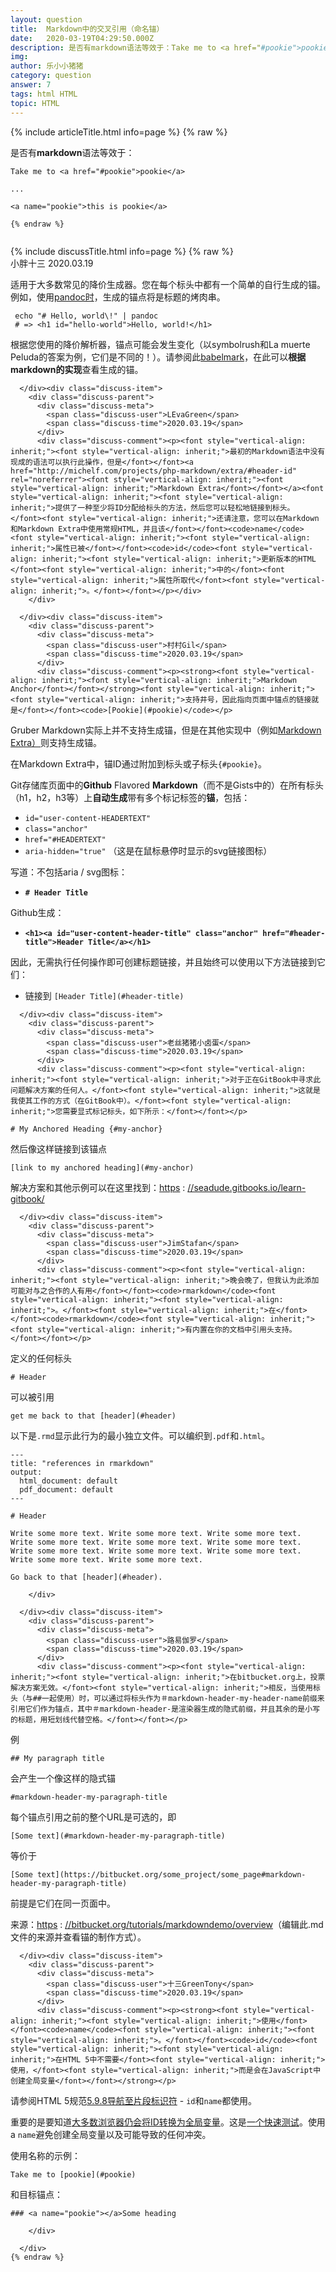 ```yaml
---
layout: question
title:  Markdown中的交叉引用（命名锚）
date:   2020-03-19T04:29:50.000Z
description: 是否有markdown语法等效于：Take me to <a href="#pookie">pookie</a>... <a name="po...
img: 
author: 乐小小猪猪
category: question
answer: 7
tags: html HTML
topic: HTML
---
```

<div class="article-root">
  <div class="article">
    {% include articleTitle.html info=page %}
    {% raw %}
    <div class="article-content"><p><font style="vertical-align: inherit;"><font style="vertical-align: inherit;">是否有</font></font><strong><font style="vertical-align: inherit;"><font style="vertical-align: inherit;">markdown</font></font></strong><font style="vertical-align: inherit;"><font style="vertical-align: inherit;">语法等效于：</font></font></p>

<pre class="lang-html prettyprint-override"><code>Take me to &lt;a href="#pookie"&gt;pookie&lt;/a&gt;<font></font>
<font></font>
... <font></font>
<font></font>
&lt;a name="pookie"&gt;this is pookie&lt;/a&gt;<font></font>
</code></pre></div>
    {% endraw %}
  </div>
  <p style="height: 0;width:0;overflow: hidden;"> 第2356篇《Markdown中的交叉引用（命名锚）》来自Winter(https://github.com/aiyld/aiyld.github.io)的站点</p>
  <div class="discuss-wrapper">
    {% include discussTitle.html info=page %}
    {% raw %}
    <div class="discuss-item">
        <div class="discuss-parent">
          <div class="discuss-meta">
            <span class="discuss-user">小胖十三</span>
            <span class="discuss-time">2020.03.19</span>
          </div>
          <div class="discuss-comment"><p><font style="vertical-align: inherit;"><font style="vertical-align: inherit;">适用于大多数常见的降价生成器。</font><font style="vertical-align: inherit;">您在每个标头中都有一个简单的自行生成的锚。</font><font style="vertical-align: inherit;">例如，使用</font></font><a href="//pandoc.org" rel="nofollow noreferrer"><font style="vertical-align: inherit;"><font style="vertical-align: inherit;">pandoc时</font></font></a><font style="vertical-align: inherit;"><font style="vertical-align: inherit;">，生成的锚点将是标题的烤肉串。</font></font></p>

<pre><code> echo "# Hello, world\!" | pandoc<font></font>
 # =&gt; &lt;h1 id="hello-world"&gt;Hello, world!&lt;/h1&gt;<font></font>
</code></pre>

<p><font style="vertical-align: inherit;"><font style="vertical-align: inherit;">根据您使用的降价解析器，锚点可能会发生变化（以symbolrush和La muerte Peluda的答案为例，它们是不同的！）。</font><font style="vertical-align: inherit;">请参阅此</font></font><a href="http://johnmacfarlane.net/babelmark2/?text=%5BGo+to+the+anchor%5D(%23i-have-an-anchor)%0A%0A%23+I+have+an+anchor" rel="nofollow noreferrer"><font style="vertical-align: inherit;"><font style="vertical-align: inherit;">babelmark</font></font></a><font style="vertical-align: inherit;"><font style="vertical-align: inherit;">，在</font><font style="vertical-align: inherit;">此</font><font style="vertical-align: inherit;">可以</font></font><strong><font style="vertical-align: inherit;"><font style="vertical-align: inherit;">根据markdown的实现</font></font></strong><font style="vertical-align: inherit;"><font style="vertical-align: inherit;">查看生成的锚</font><font style="vertical-align: inherit;">。</font></font></p></div>
        </div>
        
      </div><div class="discuss-item">
        <div class="discuss-parent">
          <div class="discuss-meta">
            <span class="discuss-user">LEvaGreen</span>
            <span class="discuss-time">2020.03.19</span>
          </div>
          <div class="discuss-comment"><p><font style="vertical-align: inherit;"><font style="vertical-align: inherit;">最初的Markdown语法中没有现成的语法可以执行此操作，但是</font></font><a href="http://michelf.com/projects/php-markdown/extra/#header-id" rel="noreferrer"><font style="vertical-align: inherit;"><font style="vertical-align: inherit;">Markdown Extra</font></font></a><font style="vertical-align: inherit;"><font style="vertical-align: inherit;">提供了一种至少将ID分配给标头的方法，然后您可以轻松地链接到标头。</font><font style="vertical-align: inherit;">还请注意，您可以在Markdown和Markdown Extra中使用常规HTML，并且该</font></font><code>name</code><font style="vertical-align: inherit;"><font style="vertical-align: inherit;">属性已被</font></font><code>id</code><font style="vertical-align: inherit;"><font style="vertical-align: inherit;">更新版本的HTML </font><font style="vertical-align: inherit;">中的</font><font style="vertical-align: inherit;">属性所取代</font><font style="vertical-align: inherit;">。</font></font></p></div>
        </div>
        
      </div><div class="discuss-item">
        <div class="discuss-parent">
          <div class="discuss-meta">
            <span class="discuss-user">村村Gil</span>
            <span class="discuss-time">2020.03.19</span>
          </div>
          <div class="discuss-comment"><p><strong><font style="vertical-align: inherit;"><font style="vertical-align: inherit;">Markdown Anchor</font></font></strong><font style="vertical-align: inherit;"><font style="vertical-align: inherit;">支持井号，因此指向页面中锚点的链接就是</font></font><code>[Pookie](#pookie)</code></p>

<p><font style="vertical-align: inherit;"><font style="vertical-align: inherit;">Gruber Markdown实际上并不支持生成锚，但是在其他实现中（例如</font></font><a href="https://michelf.ca/projects/php-markdown/extra/" rel="noreferrer"><font style="vertical-align: inherit;"><font style="vertical-align: inherit;">Markdown Extra）</font></font></a><font style="vertical-align: inherit;"><font style="vertical-align: inherit;">则支持生成锚</font><font style="vertical-align: inherit;">。</font></font></p>

<p><font style="vertical-align: inherit;"><font style="vertical-align: inherit;">在Markdown Extra中，锚ID通过附加到标头或子标头</font></font><code>{#pookie}</code><font style="vertical-align: inherit;"><font style="vertical-align: inherit;">。</font></font></p>

<p><strong><font style="vertical-align: inherit;"></font></strong><font style="vertical-align: inherit;"><font style="vertical-align: inherit;">Git存储库页面中的</font><strong><font style="vertical-align: inherit;">Github</font></strong><font style="vertical-align: inherit;"> Flavored </font><strong><font style="vertical-align: inherit;">Markdown</font></strong><font style="vertical-align: inherit;">（而不是Gists中的）</font><font style="vertical-align: inherit;">在所有标头（h1，h2，h3等）上</font></font><strong><font style="vertical-align: inherit;"><font style="vertical-align: inherit;">自动生成</font></font></strong><font style="vertical-align: inherit;"><font style="vertical-align: inherit;">带有多个标记标签的</font><strong><font style="vertical-align: inherit;">锚</font></strong><font style="vertical-align: inherit;">，包括：</font></font></p>

<ul>
<li><code>id="user-content-HEADERTEXT"</code></li>
<li><code>class="anchor"</code></li>
<li><code>href="#HEADERTEXT"</code></li>
<li><code>aria-hidden="true"</code><font style="vertical-align: inherit;"><font style="vertical-align: inherit;"> （这是在鼠标悬停时显示的svg链接图标）</font></font></li>
</ul>

<p><font style="vertical-align: inherit;"><font style="vertical-align: inherit;">写道：不包括aria / svg图标：</font></font></p>

<ul>
<li><strong><code># Header Title</code></strong></li>
</ul>

<p><font style="vertical-align: inherit;"><font style="vertical-align: inherit;">Github生成：</font></font></p>

<ul>
<li><strong><code>&lt;h1&gt;&lt;a id="user-content-header-title" class="anchor" href="#header-title"&gt;Header Title&lt;/a&gt;&lt;/h1&gt;</code></strong></li>
</ul>

<p><font style="vertical-align: inherit;"><font style="vertical-align: inherit;">因此，无需执行任何操作即可创建标题链接，并且始终可以使用以下方法链接到它们：</font></font></p>

<ul>
<li><font style="vertical-align: inherit;"><font style="vertical-align: inherit;">链接到 </font></font><code>[Header Title](#header-title)</code></li>
</ul></div>
        </div>
        
      </div><div class="discuss-item">
        <div class="discuss-parent">
          <div class="discuss-meta">
            <span class="discuss-user">老丝猪猪小卤蛋</span>
            <span class="discuss-time">2020.03.19</span>
          </div>
          <div class="discuss-comment"><p><font style="vertical-align: inherit;"><font style="vertical-align: inherit;">对于正在GitBook中寻求此问题解决方案的任何人。</font><font style="vertical-align: inherit;">这就是我使其工作的方式（在GitBook中）。</font><font style="vertical-align: inherit;">您需要显式标记标头，如下所示：</font></font></p>

<pre><code># My Anchored Heading {#my-anchor}
</code></pre>

<p><font style="vertical-align: inherit;"><font style="vertical-align: inherit;">然后像这样链接到该锚点</font></font></p>

<pre><code>[link to my anchored heading](#my-anchor)
</code></pre>

<p><font style="vertical-align: inherit;"><font style="vertical-align: inherit;">解决方案和其他示例可以在这里找到：</font><a href="https://seadude.gitbooks.io/learn-gitbook/" rel="nofollow noreferrer"><font style="vertical-align: inherit;">https</font></a><font style="vertical-align: inherit;"> : </font></font><a href="https://seadude.gitbooks.io/learn-gitbook/" rel="nofollow noreferrer"><font style="vertical-align: inherit;"><font style="vertical-align: inherit;">//seadude.gitbooks.io/learn-gitbook/</font></font></a></p></div>
        </div>
        
      </div><div class="discuss-item">
        <div class="discuss-parent">
          <div class="discuss-meta">
            <span class="discuss-user">JimStafan</span>
            <span class="discuss-time">2020.03.19</span>
          </div>
          <div class="discuss-comment"><p><font style="vertical-align: inherit;"><font style="vertical-align: inherit;">晚会晚了，但我认为此添加可能对与之合作的人有用</font></font><code>rmarkdown</code><font style="vertical-align: inherit;"><font style="vertical-align: inherit;">。</font><font style="vertical-align: inherit;">在</font></font><code>rmarkdown</code><font style="vertical-align: inherit;"><font style="vertical-align: inherit;">有内置在你的文档中引用头支持。</font></font></p>

<p><font style="vertical-align: inherit;"><font style="vertical-align: inherit;">定义的任何标头</font></font></p>

<pre><code>#&nbsp;Header
</code></pre>

<p><font style="vertical-align: inherit;"><font style="vertical-align: inherit;">可以被引用 </font></font></p>

<pre><code>get me back to that [header](#header)
</code></pre>

<p><font style="vertical-align: inherit;"><font style="vertical-align: inherit;">以下是</font></font><code>.rmd</code><font style="vertical-align: inherit;"><font style="vertical-align: inherit;">显示此行为</font><font style="vertical-align: inherit;">的最小独立</font><font style="vertical-align: inherit;">文件。</font><font style="vertical-align: inherit;">可以编织到</font></font><code>.pdf</code><font style="vertical-align: inherit;"><font style="vertical-align: inherit;">和</font></font><code>.html</code><font style="vertical-align: inherit;"><font style="vertical-align: inherit;">。</font></font></p>

<pre><code>---<font></font>
title: "references in rmarkdown"<font></font>
output:<font></font>
  html_document: default<font></font>
  pdf_document: default<font></font>
---<font></font>
<font></font>
# Header<font></font>
<font></font>
Write some more text. Write some more text. Write some more text. Write some more text. Write some more text. Write some more text. Write some more text. Write some more text. Write some more text. Write some more text. Write some more text. <font></font>
<font></font>
Go back to that [header](#header).<font></font>
</code></pre></div>
        </div>
        
      </div><div class="discuss-item">
        <div class="discuss-parent">
          <div class="discuss-meta">
            <span class="discuss-user">路易伽罗</span>
            <span class="discuss-time">2020.03.19</span>
          </div>
          <div class="discuss-comment"><p><font style="vertical-align: inherit;"><font style="vertical-align: inherit;">在bitbucket.org上，投票解决方案无效。</font><font style="vertical-align: inherit;">相反，当使用标头（与##一起使用）时，可以通过将标头作为＃markdown-header-my-header-name前缀来引用它们作为锚点，其中＃markdown-header-是渲染器生成的隐式前缀，并且其余的是小写的标题，用短划线代替空格。</font></font></p>

<p><font style="vertical-align: inherit;"><font style="vertical-align: inherit;">例</font></font></p>

<pre><code>## My paragraph title
</code></pre>

<p><font style="vertical-align: inherit;"><font style="vertical-align: inherit;">会产生一个像这样的隐式锚</font></font></p>

<pre><code>#markdown-header-my-paragraph-title
</code></pre>

<p><font style="vertical-align: inherit;"><font style="vertical-align: inherit;">每个锚点引用之前的整个URL是可选的，即 </font></font></p>

<pre class="lang-none prettyprint-override"><code>[Some text](#markdown-header-my-paragraph-title)
</code></pre>

<p><font style="vertical-align: inherit;"><font style="vertical-align: inherit;">等价于 </font></font></p>

<pre class="lang-none prettyprint-override"><code>[Some text](https://bitbucket.org/some_project/some_page#markdown-header-my-paragraph-title) 
</code></pre>

<p><font style="vertical-align: inherit;"><font style="vertical-align: inherit;">前提是它们在同一页面中。</font></font></p>

<p><font style="vertical-align: inherit;"><font style="vertical-align: inherit;">来源：</font></font><a href="https://bitbucket.org/tutorials/markdowndemo/overview" rel="noreferrer"><font style="vertical-align: inherit;"><font style="vertical-align: inherit;">https</font></font></a><font style="vertical-align: inherit;"><font style="vertical-align: inherit;"> : </font><a href="https://bitbucket.org/tutorials/markdowndemo/overview" rel="noreferrer"><font style="vertical-align: inherit;">//bitbucket.org/tutorials/markdowndemo/overview</font></a><font style="vertical-align: inherit;">（编辑此.md文件的来源并查看锚的制作方式）。</font></font></p></div>
        </div>
        
      </div><div class="discuss-item">
        <div class="discuss-parent">
          <div class="discuss-meta">
            <span class="discuss-user">十三GreenTony</span>
            <span class="discuss-time">2020.03.19</span>
          </div>
          <div class="discuss-comment"><p><strong><font style="vertical-align: inherit;"><font style="vertical-align: inherit;">使用</font></font><code>name</code><font style="vertical-align: inherit;"><font style="vertical-align: inherit;">。</font></font><code>id</code><font style="vertical-align: inherit;"><font style="vertical-align: inherit;">在HTML 5中不需要</font><font style="vertical-align: inherit;">使用，</font><font style="vertical-align: inherit;">而是会在JavaScript中创建全局变量</font></font></strong></p>

<p><font style="vertical-align: inherit;"><font style="vertical-align: inherit;">请参阅HTML 5规范</font></font><a href="http://dev.w3.org/html5/spec/Overview.html#scroll-to-fragid" rel="noreferrer"><font style="vertical-align: inherit;"><font style="vertical-align: inherit;">5.9.8导航至片段标识符</font></font></a><font style="vertical-align: inherit;"><font style="vertical-align: inherit;"> - </font></font><code>id</code><font style="vertical-align: inherit;"><font style="vertical-align: inherit;">和</font></font><code>name</code><font style="vertical-align: inherit;"><font style="vertical-align: inherit;">都使用。</font></font></p>

<p><font style="vertical-align: inherit;"><font style="vertical-align: inherit;">重要的是要知道</font></font><a href="http://www.2ality.com/2012/08/ids-are-global.html" rel="noreferrer"><font style="vertical-align: inherit;"><font style="vertical-align: inherit;">大多数浏览器仍会将ID转换为全局变量</font></font></a><font style="vertical-align: inherit;"><font style="vertical-align: inherit;">。</font><font style="vertical-align: inherit;">这是</font></font><a href="http://codepen.io/seraphzz/pen/Arasd" rel="noreferrer"><font style="vertical-align: inherit;"><font style="vertical-align: inherit;">一个快速测试</font></font></a><font style="vertical-align: inherit;"><font style="vertical-align: inherit;">。</font><font style="vertical-align: inherit;">使用a </font></font><code>name</code><font style="vertical-align: inherit;"><font style="vertical-align: inherit;">避免创建全局变量以及可能导致的任何冲突。</font></font></p>

<p><font style="vertical-align: inherit;"><font style="vertical-align: inherit;">使用名称的示例：</font></font></p>

<pre class="lang-none prettyprint-override"><code>Take me to [pookie](#pookie)
</code></pre>

<p><font style="vertical-align: inherit;"><font style="vertical-align: inherit;">和目标锚点：</font></font></p>

<pre class="lang-none prettyprint-override"><code>### &lt;a name="pookie"&gt;&lt;/a&gt;Some heading
</code></pre></div>
        </div>
        
      </div>
    {% endraw %}
  </div>
<div>
